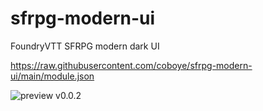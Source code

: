 # sfrpg-modern-ui
FoundryVTT SFRPG modern dark UI

https://raw.githubusercontent.com/coboye/sfrpg-modern-ui/main/module.json

![preview v0.0.2](https://imgur.com/a/2SYn7Bl)
